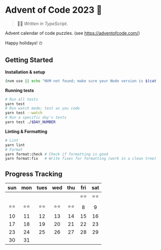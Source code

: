 # Advent of Code 2023 🎄

> 👨‍💻 _Written in TypeScript._

Advent calendar of code puzzles. (see https://adventofcode.com/)

Happy holidays! ☃️

## Getting Started

**Installation & setup**

```sh
(nvm use || echo "NVM not found; make sure your Node version is $(cat .nvmrc)") && yarn install
```

**Running tests**

```sh
# Run all tests
yarn test
# Run watch mode; test as you code
yarn test --watch
# Run a specific day's tests
yarn test ./$DAY_NUMBER
```

**Linting & Formatting**

```sh
# Lint
yarn lint
# Format
yarn format:check # Check if formatting is good
yarn format:fix   # Write fixes for formatting (work in a clean tree)
```

## Progress Tracking

|  sun   |  mon   |  tues  |  wed   |  thu   | fri  |  sat   |
| :----: | :----: | :----: | :----: | :----: | :--: | :----: |
|        |        |        |        |        | ⭐⭐ | ⭐️⭐️ |
| ⭐️⭐️ | ⭐️⭐️ | ⭐️⭐️ | ⭐️⭐️ | ⭐️⭐️ |  8   |   9    |
|   10   |   11   |   12   |   13   |   14   |  15  |   16   |
|   17   |   18   |   19   |   20   |   21   |  22  |   23   |
|   23   |   24   |   25   |   26   |   27   |  28  |   29   |
|   30   |   31   |        |        |        |      |        |
